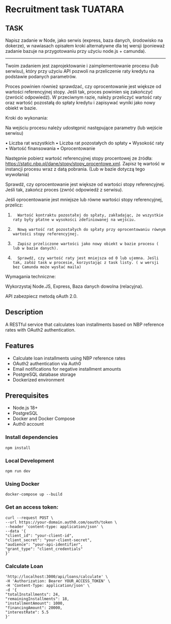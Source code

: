 # Recruitment task TUATARA
## TASK 

Napisz zadanie w Node, jako serwis (express, baza danych, środowisko na dokerze), w nawiasach opisałem kroki alternatywne dla tej wersji (ponieważ zadanie bazuje na przygotowaniu przy użyciu node.js + camunda).

----------------------------------

Twoim zadaniem jest zaprojektowanie i zaimplementowanie procesu (lub serwisu), który przy użyciu API pozwoli na przeliczenie raty kredytu na podstawie podanych parametrów.

Proces powinien również sprawdzać, czy oprocentowanie jest większe od wartości referencyjnej stopy. Jeśli tak, proces powinien się zakończyć (zwrócić odpowiedź). W przeciwnym razie, należy przeliczyć wartość raty oraz wartość pozostałą do spłaty kredytu i zapisywać wyniki jako nowy obiekt w bazie.

Kroki do wykonania:

Na wejściu procesu należy udostępnić następujące parametry (lub wejście serwisu)

•        Liczba rat wszystkich
•        Liczba rat pozostałych do spłaty
•        Wysokość raty
•        Wartość finansowania
•        Oprocentowanie

Następnie pobierz wartość referencyjnej stopy procentowej ze źródła: https://static.nbp.pl/dane/stopy/stopy_procentowe.xml. Zapisz tę wartość w instancji procesu wraz z datą pobrania. (Lub w bazie dotyczą tego wywołania)

Sprawdź, czy oprocentowanie jest większe od wartości stopy referencyjnej. Jeśli tak, zakończ proces (zwróć odpowiedź z serwisu).

Jeśli oprocentowanie jest mniejsze lub równe wartości stopy referencyjnej, przelicz:

1.       Wartość kontraktu pozostałej do spłaty, zakładając, że wszystkie raty były płatne w wysokości zdefiniowanej na wejściu.
2.       Nową wartość rat pozostałych do spłaty przy oprocentowaniu równym wartości stopy referencyjnej.
3.       Zapisz przeliczone wartości jako nowy obiekt w bazie procesu ( lub w bazie danych).
4.       Sprawdź, czy wartość raty jest mniejsza od 0 lub ujemna. Jeśli tak, załóż task w procesie, korzystając z task listy. ( w wersji bez Camunda może wysłać maila)

Wymagania techniczne:

Wykorzystaj Node.JS, Express, Baza danych dowolna (relacyjna).

API zabezpiecz metodą oAuth 2.0.


## Description
A RESTful service that calculates loan installments based on NBP reference rates with OAuth2 authentication.

## Features
- Calculate loan installments using NBP reference rates
- OAuth2 authentication via Auth0
- Email notifications for negative installment amounts
- PostgreSQL database storage
- Dockerized environment

## Prerequisites
- Node.js 18+
- PostgreSQL
- Docker and Docker Compose
- Auth0 account

### Install dependencies
```
npm install
```

### Local Development
```
npm run dev
```

### Using Docker
```
docker-compose up --build
```

### Get an access token:
```
curl --request POST \
--url https://your-domain.auth0.com/oauth/token \
--header 'content-type: application/json' \
--data '{
"client_id": "your-client-id",
"client_secret": "your-client-secret",
"audience": "your-api-identifier",
"grant_type": "client_credentials"
}'
```

### Calculate Loan
``` curl -X POST \
'http://localhost:3000/api/loans/calculate' \
-H 'Authorization: Bearer YOUR_ACCESS_TOKEN' \
-H 'Content-Type: application/json' \
-d '{
"totalInstallments": 24,
"remainingInstallments": 18,
"installmentAmount": 1000,
"financingAmount": 20000,
"interestRate": 5.5
}'
```